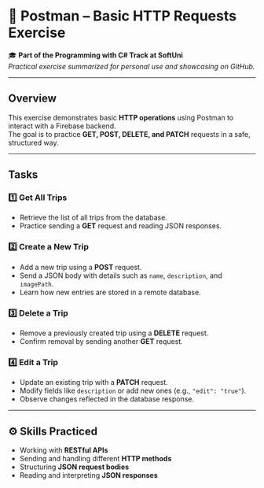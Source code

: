 # 📝 Postman – Basic HTTP Requests Exercise

🎓 **Part of the Programming with C# Track at SoftUni**  
_Practical exercise summarized for personal use and showcasing on GitHub._

---

## Overview

This exercise demonstrates basic **HTTP operations** using Postman to interact with a Firebase backend.  
The goal is to practice **GET, POST, DELETE, and PATCH** requests in a safe, structured way.

---

## Tasks

### 1️⃣ Get All Trips
- Retrieve the list of all trips from the database.
- Practice sending a **GET** request and reading JSON responses.

### 2️⃣ Create a New Trip
- Add a new trip using a **POST** request.
- Send a JSON body with details such as `name`, `description`, and `imagePath`.
- Learn how new entries are stored in a remote database.

### 3️⃣ Delete a Trip
- Remove a previously created trip using a **DELETE** request.
- Confirm removal by sending another **GET** request.

### 4️⃣ Edit a Trip
- Update an existing trip with a **PATCH** request.
- Modify fields like `description` or add new ones (e.g., `"edit": "true"`).
- Observe changes reflected in the database response.

---

## ⚙️ Skills Practiced

- Working with **RESTful APIs**  
- Sending and handling different **HTTP methods**  
- Structuring **JSON request bodies**  
- Reading and interpreting **JSON responses**
